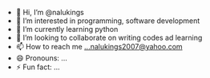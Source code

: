 - 👋 Hi, I’m @nalukings
- 👀 I’m interested in programming, software development
- 🌱 I’m currently learning python
- 💞️ I’m looking to collaborate on writing codes ad learning
- 📫 How to reach me ...nalukings2007@yahoo.com
- 😄 Pronouns: ...
- ⚡ Fun fact: ...

<!---
nalukings/nalukings is a ✨ special ✨ repository because its `README.md` (this file) appears on your GitHub profile.
You can click the Preview link to take a look at your changes.
--->
